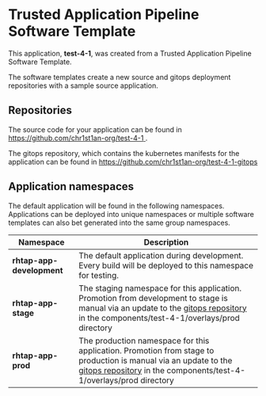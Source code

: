 # Trusted Application Pipeline Software Template

This application, **test-4-1**, was created from a Trusted Application Pipeline Software Template.

The software templates create a new source and gitops deployment repositories with a sample source application. 

## Repositories

The source code for your application can be found in [https://github.com/chr1st1an-org/test-4-1 ](https://github.com/chr1st1an-org/test-4-1 ).
 
The gitops repository, which contains the kubernetes manifests for the application can be found in 
[https://github.com/chr1st1an-org/test-4-1-gitops ](https://github.com/chr1st1an-org/test-4-1-gitops ) 

## Application namespaces 

The default application will be found in the following namespaces. Applications can be deployed into unique namespaces or multiple software templates can also bet generated into the same group namespaces.  

|  Namespace   |  Description   |  
| -------- | -------- |   
| **rhtap-app-development** | The default application during development. Every build will be deployed to this namespace for testing. | 
| **rhtap-app-stage** | The staging namespace for this application. Promotion from development to stage is manual via an update to the [gitops repository](https://github.com/chr1st1an-org/test-4-1-gitops ) in the components/test-4-1/overlays/prod directory |  
| **rhtap-app-prod** | The production namespace for this application. Promotion from stage to production is manual via an update to the [gitops repository](https://github.com/chr1st1an-org/test-4-1-gitops ) in the components/test-4-1/overlays/prod directory | 